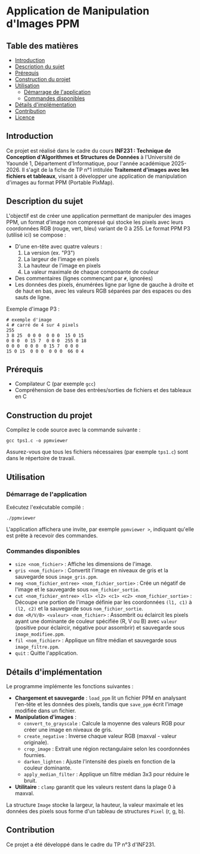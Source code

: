 # Application de Manipulation d'Images PPM

## Table des matières

- [Introduction](#introduction)
- [Description du sujet](#description-du-sujet)
- [Prérequis](#prérequis)
- [Construction du projet](#construction-du-projet)
- [Utilisation](#utilisation)
  - [Démarrage de l'application](#démarrage-de-lapplication)
  - [Commandes disponibles](#commandes-disponibles)
- [Détails d'implémentation](#détails-dimplémentation)
- [Contribution](#contribution)
- [Licence](#licence)

## Introduction

Ce projet est réalisé dans le cadre du cours **INF231 : Technique de Conception d'Algorithmes et Structures de Données** à l'Université de Yaoundé 1, Département d'Informatique, pour l'année académique 2025-2026. Il s'agit de la fiche de TP n°1 intitulée **Traitement d'images avec les fichiers et tableaux**, visant à développer une application de manipulation d'images au format PPM (Portable PixMap).

## Description du sujet

L'objectif est de créer une application permettant de manipuler des images PPM, un format d'image non compressé qui stocke les pixels avec leurs coordonnées RGB (rouge, vert, bleu) variant de 0 à 255. Le format PPM P3 (utilisé ici) se compose :

- D'une en-tête avec quatre valeurs :
  1. La version (ex. "P3")
  2. La largeur de l'image en pixels
  3. La hauteur de l'image en pixels
  4. La valeur maximale de chaque composante de couleur
- Des commentaires (lignes commençant par `#`, ignorées)
- Les données des pixels, énumérées ligne par ligne de gauche à droite et de haut en bas, avec les valeurs RGB séparées par des espaces ou des sauts de ligne.

Exemple d'image P3 :
```
# exemple d'image
4 # carré de 4 sur 4 pixels
255
3 8 25  0 0 0  0 0 0  15 0 15
0 0 0  0 15 7  0 0 0  255 0 18
0 0 0  0 0 0  0 15 7  0 0 0
15 0 15  0 0 0  0 0 0  66 0 4
```

## Prérequis

- Compilateur C (par exemple `gcc`)
- Compréhension de base des entrées/sorties de fichiers et des tableaux en C

## Construction du projet

Compilez le code source avec la commande suivante :

```
gcc tps1.c -o ppmviewer
```

Assurez-vous que tous les fichiers nécessaires (par exemple `tps1.c`) sont dans le répertoire de travail.

## Utilisation

### Démarrage de l'application

Exécutez l'exécutable compilé :

```
./ppmviewer
```

L'application affichera une invite, par exemple `ppmviewer >`, indiquant qu'elle est prête à recevoir des commandes.

### Commandes disponibles

- `size <nom_fichier>` : Affiche les dimensions de l'image.
- `gris <nom_fichier>` : Convertit l'image en niveaux de gris et la sauvegarde sous `image_gris.ppm`.
- `neg <nom_fichier_entree> <nom_fichier_sortie>` : Crée un négatif de l'image et le sauvegarde sous `nom_fichier_sortie`.
- `cut <nom_fichier_entree> <l1> <l2> <c1> <c2> <nom_fichier_sortie>` : Découpe une portion de l'image définie par les coordonnées `(l1, c1)` à `(l2, c2)` et la sauvegarde sous `nom_fichier_sortie`.
- `dom <R/V/B> <valeur> <nom_fichier>` : Assombrit ou éclaircit les pixels ayant une dominante de couleur spécifiée (R, V ou B) avec `valeur` (positive pour éclaircir, négative pour assombrir) et sauvegarde sous `image_modifiee.ppm`.
- `fil <nom_fichier>` : Applique un filtre médian et sauvegarde sous `image_filtre.ppm`.
- `quit` : Quitte l'application.

## Détails d'implémentation

Le programme implémente les fonctions suivantes :

- **Chargement et sauvegarde** : `load_ppm` lit un fichier PPM en analysant l'en-tête et les données des pixels, tandis que `save_ppm` écrit l'image modifiée dans un fichier.
- **Manipulation d'images** :
  - `convert_to_grayscale` : Calcule la moyenne des valeurs RGB pour créer une image en niveaux de gris.
  - `create_negative` : Inverse chaque valeur RGB (maxval - valeur originale).
  - `crop_image` : Extrait une région rectangulaire selon les coordonnées fournies.
  - `darken_lighten` : Ajuste l'intensité des pixels en fonction de la couleur dominante.
  - `apply_median_filter` : Applique un filtre médian 3x3 pour réduire le bruit.
- **Utilitaire** : `clamp` garantit que les valeurs restent dans la plage 0 à maxval.

La structure `Image` stocke la largeur, la hauteur, la valeur maximale et les données des pixels sous forme d'un tableau de structures `Pixel` (r, g, b).

## Contribution

Ce projet a été développé dans le cadre du TP n°3 d'INF231.
